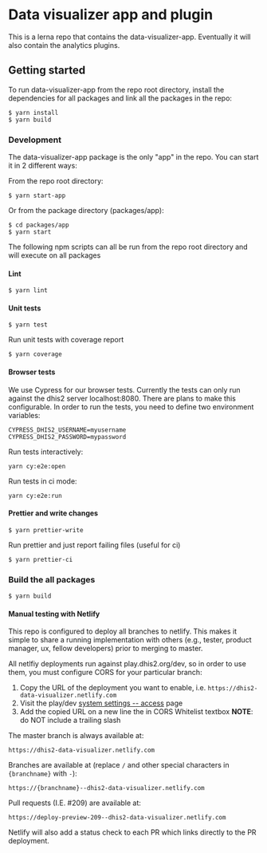 # Data visualizer app and plugin

This is a lerna repo that contains the data-visualizer-app. Eventually it will also contain the analytics plugins.

## Getting started

To run data-visualizer-app from the repo root directory, install the dependencies for all packages
and link all the packages in the repo:

```
$ yarn install
$ yarn build
```

### Development

The data-visualizer-app package is the only "app" in the repo. You can start it in 2 different ways:

From the repo root directory:

```
$ yarn start-app
```

Or from the package directory (packages/app):

```
$ cd packages/app
$ yarn start
```

The following npm scripts can all be run from the repo root directory and will execute on all packages

#### Lint

```
$ yarn lint
```

#### Unit tests

```
$ yarn test
```

Run unit tests with coverage report

```
$ yarn coverage
```

#### Browser tests

We use Cypress for our browser tests. Currently the tests can only run against the dhis2 server localhost:8080.
There are plans to make this configurable. In order to run the tests, you need to define two environment variables:

```
CYPRESS_DHIS2_USERNAME=myusername
CYPRESS_DHIS2_PASSWORD=mypassword
```

Run tests interactively:

```
yarn cy:e2e:open
```

Run tests in ci mode:

```
yarn cy:e2e:run
```

#### Prettier and write changes

```
$ yarn prettier-write
```

Run prettier and just report failing files (useful for ci)

```
$ yarn prettier-ci
```

### Build the all packages

```
$ yarn build
```


#### Manual testing with Netlify

This repo is configured to deploy all branches to netlify. This makes it simple to share a running implementation with others (e.g., tester, product manager, ux, fellow developers) prior
to merging to master.

All netlfiy deployments run against play.dhis2.org/dev, so in order to use them, you must configure CORS for your particular branch:

1. Copy the URL of the deployment you want to enable, i.e. `https://dhis2-data-visualizer.netlify.com`
2. Visit the play/dev [system settings -- access](https://play.dhis2.org/dev/dhis-web-settings/index.html#/access) page
3. Add the copied URL on a new line the in CORS Whitelist textbox **NOTE**: do NOT include a trailing slash

The master branch is always available at:

```https://dhis2-data-visualizer.netlify.com```

Branches are available at (replace `/` and other special characters in `{branchname}` with `-`):

```https://{branchname}--dhis2-data-visualizer.netlify.com```

Pull requests (I.E. #209) are available at:

```https://deploy-preview-209--dhis2-data-visualizer.netlify.com```

Netlify will also add a status check to each PR which links directly to the PR deployment.

